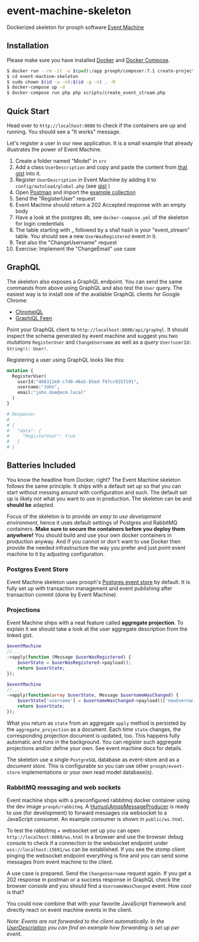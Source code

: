 # event-machine-skeleton
Dockerized skeleton for prooph software [Event Machine](https://github.com/proophsoftware/event-machine)

## Installation
Please make sure you have installed [Docker](https://docs.docker.com/engine/installation/ "Install Docker") and [Docker Compose](https://docs.docker.com/compose/install/ "Install Docker Compose").

```bash
$ docker run --rm -it -v $(pwd):/app prooph/composer:7.1 create-project proophsoftware/event-machine-skeleton
$ cd event-machine-skeleton
$ sudo chown $(id -u -n):$(id -g -n) . -R
$ docker-compose up -d
$ docker-compose run php php scripts/create_event_stream.php
```
## Quick Start

Head over to `http://localhost:8080` to check if the containers are up and running.
You should see a "It works" message.

Let's register a user in our new application. It is a small example that already illustrates the power of Event Machine.

1. Create a folder named "Model" in `src`
2. Add a class `UserDescription` and copy and paste the content from [that gist](https://gist.github.com/codeliner/20c3944195d0c60ceb2a4bbe6d3d2638#file-userdescription-php) into it.
3. Register `UserDescription` in Event Machine by adding it to `config/autoload/global.php` (see [gist](https://gist.github.com/codeliner/20c3944195d0c60ceb2a4bbe6d3d2638#file-global-php) )
4. Open [Postman](https://www.getpostman.com/) and import the [example collection](https://gist.github.com/codeliner/20c3944195d0c60ceb2a4bbe6d3d2638#file-eventmachine_example-postman_collection-json)
5. Send the "RegisterUser" request
6. Event Machine should return a 202 Accepted response with an empty body
7. Have a look at the postgres db, see `docker-compose.yml` of the skeleton for login credentials
8. The table starting with _ followed by a sha1 hash is your "event_stream" table. You should see a new `UserWasRegistered` event in it.
9. Test also the "ChangeUsername" request
10. Exercise: Implement the "ChangeEmail" use case

## GraphQL 
The skeleton also exposes a GraphQL endpoint. You can send the same commands from above using GraphQL and also test the `User` query.
The easiest way is to install one of the available GraphQL clients for Google Chrome:

- [ChromeiQL](https://chrome.google.com/webstore/detail/chromeiql/fkkiamalmpiidkljmicmjfbieiclmeij)
- [GraphiQL Feen](https://chrome.google.com/webstore/detail/graphiql-feen/mcbfdonlkfpbfdpimkjilhdneikhfklp)

Point your GraphQL client to `http://localhost:8080/api/graphql`. It should inspect the schema generated by event machine and suggest you
two *mutations* `RegisterUser` and `ChangeUsername` as well as a *query* `User(userId: String!): User!`.

Registering a user using GraphQL looks like this:

```graphql
mutation {
  RegisterUser(
    userId:"488312e8-c7d0-46a5-b5ed-f97cc925f191",
    username:"John",
    email:"john.doe@acm.local"
  )
}

# Response:
#
# {
#   "data": {
#     "RegisterUser": true
#   }
# }
```

## Batteries Included

You know the headline from Docker, right?
The Event Machine skeleton follows the same principle. It ships with a default set up so that you can start without messing around with configuration and such.
The default set up is likely not what you want to use in production. The skeleton can be and **should be** adapted.

Focus of the skeleton is to provide *an easy to use development environment*, hence it uses default settings of Postgres and RabbitMQ containers.
**Make sure to secure the containers before you deploy them anywhere!** You should build and use your own docker containers in production anyway.
And if you cannot or don't want to use Docker then provide the needed infrastructure the way you prefer and just point event machine to it by adjusting configuration.

### Postgres Event Store

Event Machine skeleton uses prooph's [Postgres event store](https://github.com/prooph/pdo-event-store) by default. 
It is fully set up with transaction management and event publishing after transaction commit (done by Event Machine).
 
### Projections

Event Machine ships with a neat feature called **aggregate projection**. To explain it we should take a look at the user aggregate description from
the linked gist.

```php
$eventMachine
//...
->apply(function (Message $userWasRegistered) {
    $userState = $userWasRegistered->payload();
    return $userState;
});

$eventMachine
//...
->apply(function(array $userState, Message $usernameWasChanged) {
    $userState['username'] = $usernameWasChanged->payload()['newUsername'];
    return $userState;
});
```
What you return as `state` from an aggregate `apply` method is persisted by the `aggregate_projection` as a document.
Each time `state` changes, the corresponding projection document is updated, too. This happens fully automatic and runs
in the background. You can register such aggregate projections and/or define your own. See event machine docs for details.

The skeleton use a single `PostgreSQL` database as event-store and as a *document store*. This is configurable so you can use
other `prooph/event-store` implementations or your own read model database(s).

### RabbitMQ messaging and web sockets

Event machine ships with a preconfigured rabbitmq docker container using the dev image `prooph/rabbitmq`.
A [Humus\AmqpMessageProducer](https://github.com/prooph/humus-amqp-producer) is ready to use (for development) to forward messages
via websocket to a JavaScript consumer. An example consumer is shown in `public/ws.html`.

To test the rabbitmq + websocket set up you can open `http://localhost:8080/ws.html` in a browser and use the browser debug console
to check if a connection to the websocket endpoint under `wss://localhost:15691/ws` can be established.
If you see the stomp client pinging the websocket endpoint everything is fine and you can send some messages from event machine to the client.

A use case is prepared. Send the `ChangeUsername` request again. If you get a 202 response in postman or a success response in GraphQL check the browser console
and you should find a `UsernameWasChanged` event. How cool is that?

You could now combine that with your favorite JavaScript framework and directly react on event machine events in the client.

*Note: Events are not forwarded to the client automatically. In the [UserDescription](https://gist.github.com/codeliner/20c3944195d0c60ceb2a4bbe6d3d2638#file-userdescription-php-L79) you can find an example how forwarding is set up per event.*
